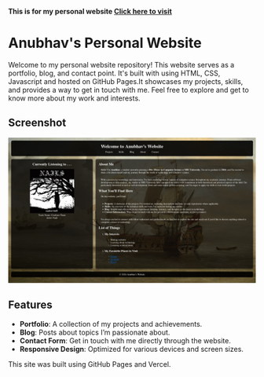 **This is for my personal website [Click here to visit](https://4nubhav-v-github-io.vercel.app/)**

# Anubhav's Personal Website

Welcome to my personal website repository! This website serves as a portfolio, blog, and contact point. It's built with using HTML, CSS, Javascript and hosted on GitHub Pages.It showcases my projects, skills, and provides a way to get in touch with me. Feel free to explore and get to know more about my work and interests.


## Screenshot

![App Screenshot](https://github.com/4nubhav-v/4nubhav-v.github.io/blob/main/screenshot.png)


## Features

- **Portfolio**: A collection of my projects and achievements.
- **Blog**: Posts about topics I’m passionate about.
- **Contact Form**: Get in touch with me directly through the website.
- **Responsive Design**: Optimized for various devices and screen sizes.

This site was built using GitHub Pages and Vercel.
